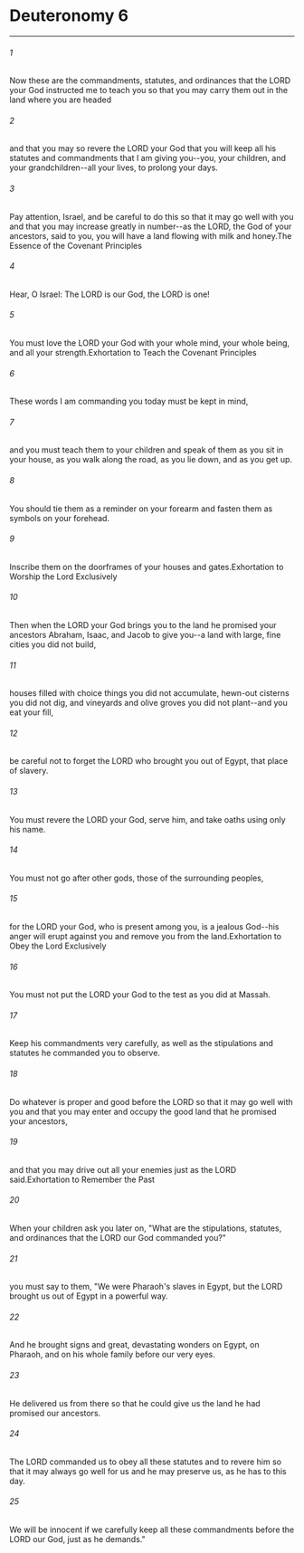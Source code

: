 # Deuteronomy 6
***



###### 1 
Now these are the commandments, statutes, and ordinances that the LORD your God instructed me to teach you so that you may carry them out in the land where you are headed 

###### 2 
and that you may so revere the LORD your God that you will keep all his statutes and commandments that I am giving you--you, your children, and your grandchildren--all your lives, to prolong your days. 

###### 3 
Pay attention, Israel, and be careful to do this so that it may go well with you and that you may increase greatly in number--as the LORD, the God of your ancestors, said to you, you will have a land flowing with milk and honey.The Essence of the Covenant Principles 

###### 4 
Hear, O Israel: The LORD is our God, the LORD is one! 

###### 5 
You must love the LORD your God with your whole mind, your whole being, and all your strength.Exhortation to Teach the Covenant Principles 

###### 6 
These words I am commanding you today must be kept in mind, 

###### 7 
and you must teach them to your children and speak of them as you sit in your house, as you walk along the road, as you lie down, and as you get up. 

###### 8 
You should tie them as a reminder on your forearm and fasten them as symbols on your forehead. 

###### 9 
Inscribe them on the doorframes of your houses and gates.Exhortation to Worship the Lord Exclusively 

###### 10 
Then when the LORD your God brings you to the land he promised your ancestors Abraham, Isaac, and Jacob to give you--a land with large, fine cities you did not build, 

###### 11 
houses filled with choice things you did not accumulate, hewn-out cisterns you did not dig, and vineyards and olive groves you did not plant--and you eat your fill, 

###### 12 
be careful not to forget the LORD who brought you out of Egypt, that place of slavery. 

###### 13 
You must revere the LORD your God, serve him, and take oaths using only his name. 

###### 14 
You must not go after other gods, those of the surrounding peoples, 

###### 15 
for the LORD your God, who is present among you, is a jealous God--his anger will erupt against you and remove you from the land.Exhortation to Obey the Lord Exclusively 

###### 16 
You must not put the LORD your God to the test as you did at Massah. 

###### 17 
Keep his commandments very carefully, as well as the stipulations and statutes he commanded you to observe. 

###### 18 
Do whatever is proper and good before the LORD so that it may go well with you and that you may enter and occupy the good land that he promised your ancestors, 

###### 19 
and that you may drive out all your enemies just as the LORD said.Exhortation to Remember the Past 

###### 20 
When your children ask you later on, "What are the stipulations, statutes, and ordinances that the LORD our God commanded you?" 

###### 21 
you must say to them, "We were Pharaoh's slaves in Egypt, but the LORD brought us out of Egypt in a powerful way. 

###### 22 
And he brought signs and great, devastating wonders on Egypt, on Pharaoh, and on his whole family before our very eyes. 

###### 23 
He delivered us from there so that he could give us the land he had promised our ancestors. 

###### 24 
The LORD commanded us to obey all these statutes and to revere him so that it may always go well for us and he may preserve us, as he has to this day. 

###### 25 
We will be innocent if we carefully keep all these commandments before the LORD our God, just as he demands."
